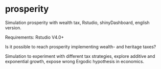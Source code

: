 # prosperity
Simulation prosperity with wealth tax, Rstudio, shinyDashboard, english version.

Requirements: Rstudio V4.0+

Is it possible to reach prosperity implementing wealth- and heritage taxes?

Simulation to
    experiment with different tax strategies,
    explore additive and exponential growth,
    expose wrong Ergodic hypothesis in economics.
